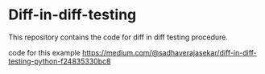 # Diff-in-diff-testing
This repository contains the code for diff in diff testing procedure.

code for this example
https://medium.com/@sadhaverajasekar/diff-in-diff-testing-python-f24835330bc8
